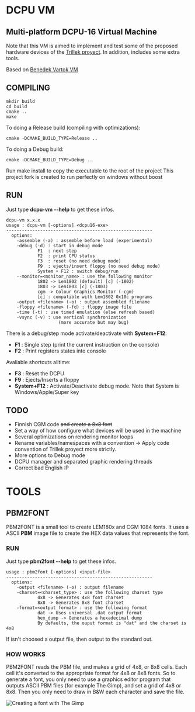 DCPU VM
=======
Multi-platform DCPU-16 Virtual Machine
-----------------------------------

Note that this VM is aimed to implement and test some of the proposed hardware devices of the <a href="http://trillek.org/" target="_blank">Trillek proyect</a>.
In addition, includes some extra tools.


Based on <a href="https://bitbucket.org/benedek/dcpu-16/overview" target="_blank">Benedek Vartok VM</a>
  

COMPILING
---------
    mkdir build
    cd build
    cmake ..
    make
    
To doing a Release build (compiling with optimizations):

    cmake -DCMAKE_BUILD_TYPE=Release ..
    
To doing a Debug build:

    cmake -DCMAKE_BUILD_TYPE=Debug ..

Run make install to copy the executable to the root of the project
This project fork is created to run perfectly on windows without boost

RUN
---

Just type **dcpu-vm --help** to get these infos.

    dcpu-vm x.x.x
    usage : dcpu-vm [-options] <dcpu16-exe>
    --------------------------------------------------------
      options:
        -assemble (-a) : assemble before load (experimental)
        -debug (-d) : start in debug mode
                F1  : next step
                F2  : print CPU status
                F3  : reset (no need debug mode)
                F9  : ejects/insert floppy (no need debug mode)
                System + F12 : switch debug/run
        --monitor=<monitor_name> : use the following monitor
                1802 -> Lem1802 (default) [c] (-1802)
                1803 -> Lem1803 [c] (-1803)
                cgm -> Colour Graphics Monitor (-cgm)
                [c] : compatible with Lem1802 0x10c programs
        -output <filename> (-o) : output assembled filename
        -floppy <filename> (-fd) : floppy image file
        -time (-t) : use timed emulation (else refresh based)
        -vsync (-v) : use vertical synchronization
                        (more accurate but may bug)


There is a debug/step mode activate/deactivate with **System+F12**:
 
 - **F1** : Single step (print the current instruction on the console)
 - **F2** : Print registers states into console

Avaliable shortcuts alltime: 

 - **F3** : Reset the DCPU
 - **F9** : Ejects/Inserts a floppy
 - **System+F12** : Activate/Deactivate debug mode. Note that System is Windows/Apple/Super key

TODO
----

 - Finnish CGM code <s>and create a 8x8 font</s>
 - Set a way of how configure what devices will be used in the machine
 - Several optimizations on rendering monitor loops
 - Rename variables/namespaces with a convention -> Apply code convention of Trillek proyect more strictly.
 - More options to Debug mode
 - DCPU manager and separated graphic rendering threads
 - Correct bad English :P
 
 
TOOLS
=====

PBM2FONT
--------
PBM2FONT is a small tool to create LEM180x and CGM 1084 fonts. It uses a ASCII **PBM** image file to create the HEX data values that represents the font.

### RUN

Just type **pbm2font --help** to get these infos.

    usage : pbm2font [-options] <input-file>
    --------------------------------------------------------
      options:
        -output <filename> (-o) : output filename
        -charset=<charset_type> : use the following charset type
                4x8 -> Generates 4x8 font charset
                8x8 -> Generates 8x8 font charset
        -format=<output_format> : use the following format
                dat -> Uses universal .dat output format
                hex_dump -> Generates a hexadecimal dump
                By defaults, the ouput format is "dat" and the charset is 4x8
                
If isn't choosed a output file, then output to the standard out.

### HOW WORKS

PBM2FONT reads the PBM file, and makes a grid of 4x8, or 8x8 cells. Each cell it's converted to the appropriate format for 4x8 or 8x8 fonts. So to generate a font, you only need to use a graphics editor program that outputs ASCII PBM files (for example The Gimp), and set a grid of 4x8 or 8x8. Then you only need to draw in B&W each character and save the file. 

![Creating a font with The Gimp](https://raw.github.com/Zardoz89/dcpu_vm/gh-pages/images/gimp_font.png)










